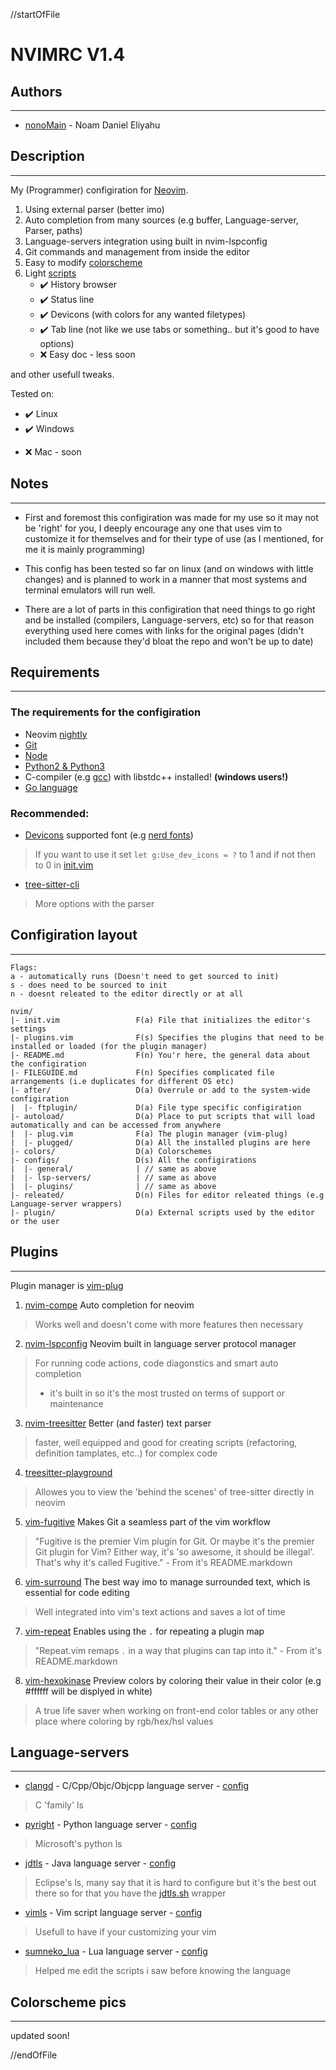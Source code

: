 //startOfFile

# NVIMRC V1.4

## Authors
--------------------------------------------------------------------------------

* [nonoMain](https://github.com/nonoMain) - Noam Daniel Eliyahu

## Description
--------------------------------------------------------------------------------

My (Programmer) configiration for [Neovim](https://github.com/neovim/neovim/).

1. Using external parser (better imo)
2. Auto completion from many sources (e.g buffer, Language-server, Parser, paths)
3. Language-servers integration using built in nvim-lspconfig
4. Git commands and management from inside the editor
5. Easy to modify [colorscheme](./colors/cplex.vim)
7. Light [scripts](./plugin)
	+ :heavy_check_mark: History browser
	+ :heavy_check_mark: Status line
	+ :heavy_check_mark: Devicons (with colors for any wanted filetypes)
	+ :heavy_check_mark: Tab line (not like we use tabs or something.. but it's good to have options)
	- :x: Easy doc - less soon

and other usefull tweaks.

Tested on:
+ :heavy_check_mark: Linux
+ :heavy_check_mark: Windows
- :x: Mac - soon

## Notes
--------------------------------------------------------------------------------

* First and foremost this configiration was made for my use so it may not be 'right' for you,
I deeply encourage any one that uses vim to customize it for themselves
and for their type of use (as I mentioned, for me it is mainly programming)

* This config has been tested so far on linux (and on windows with little changes)
and is planned to work in a manner that most systems and terminal emulators will
run well.

* There are a lot of parts in this configiration that need things to go right and be installed (compilers, Language-servers, etc)
so for that reason everything used here comes with links for the original pages
(didn't included them because they'd bloat the repo and won't be up to date)

## Requirements
--------------------------------------------------------------------------------

### The requirements for the configiration

* Neovim [nightly](https://github.com/neovim/neovim/releases/nightly/)
* [Git](https://git-scm.com/downloads/)
* [Node](https://nodejs.org/en/download/)
* [Python2 & Python3](https://www.python.org/)
* C-compiler (e.g [gcc](https://gcc.gnu.org/install/download.html)) with libstdc++ installed! **(windows users!)**
* [Go language](https://golang.org/dl/)

### Recommended:
* [Devicons](https://github.com/devicons/devicon) supported font (e.g [nerd fonts](https://www.nerdfonts.com/))
> If you want to use it set `let g:Use_dev_icons = ?` to 1 and if not then to 0 in [init.vim](./init.vim)
* [tree-sitter-cli](https://github.com/tree-sitter/tree-sitter/tree/master/cli/)
> More options with the parser

## Configiration layout
--------------------------------------------------------------------------------
```
Flags:
a - automatically runs (Doesn't need to get sourced to init)
s - does need to be sourced to init
n - doesnt releated to the editor directly or at all

nvim/
|- init.vim                 F(a) File that initializes the editor's settings
|- plugins.vim              F(s) Specifies the plugins that need to be installed or loaded (for the plugin manager)
|- README.md                F(n) You'r here, the general data about the configiration
|- FILEGUIDE.md             F(n) Specifies complicated file arrangements (i.e duplicates for different OS etc)
|- after/                   D(a) Overrule or add to the system-wide configiration
|  |- ftplugin/             D(a) File type specific configiration
|- autoload/                D(a) Place to put scripts that will load automatically and can be accessed from anywhere
|  |- plug.vim              F(a) The plugin manager (vim-plug)
|  |- plugged/              D(a) All the installed plugins are here
|- colors/                  D(a) Colorschemes
|- configs/                 D(s) All the configirations
|  |- general/              | // same as above
|  |- lsp-servers/          | // same as above
|  |- plugins/              | // same as above
|- releated/                D(n) Files for editor releated things (e.g Language-server wrappers)
|- plugin/                  D(a) External scripts used by the editor or the user
```

## Plugins
--------------------------------------------------------------------------------

Plugin manager is [vim-plug](https://github.com/junegunn/vim-plug)

1. [nvim-compe](https://github.com/hrsh7th/nvim-compe/)
Auto completion for neovim
> Works well and doesn't come with more features then necessary

2. [nvim-lspconfig](https://github.com/neovim/nvim-lspconfig/)
Neovim built in language server protocol manager
> For running code actions, code diagonstics and smart auto completion
> + it's built in so it's the most trusted on terms of support or maintenance

3. [nvim-treesitter](https://github.com/nvim-treesitter/nvim-treesitter/)
Better (and faster) text parser
> faster, well equipped and good for creating scripts (refactoring, definition tamplates, etc..) for complex code
4. [treesitter-playground](https://github.com/nvim-treesitter/playground/)
> Allowes you to view the 'behind the scenes' of tree-sitter directly in neovim

5. [vim-fugitive](https://github.com/tpope/vim-fugitive/)
Makes Git a seamless part of the vim workflow
> "Fugitive is the premier Vim plugin for Git. Or maybe it's the premier Git plugin for Vim? Either way, it's 'so awesome, it should be illegal'. That's why it's called Fugitive." - From it's README.markdown

6. [vim-surround](https://github.com/tpope/vim-surround/)
The best way imo to manage surrounded text, which is essential for code editing
> Well integrated into vim's text actions and saves a lot of time

7. [vim-repeat](https://github.com/tpope/vim-repeat/)
Enables using the `.` for repeating a plugin map
> "Repeat.vim remaps `.` in a way that plugins can tap into it." - From it's README.markdown

8. [vim-hexokinase](https://github.com/RRethy/vim-hexokinase/)
Preview colors by coloring their value in their color (e.g #ffffff will be displyed in white)
> A true life saver when working on front-end color tables or any other place where coloring by rgb/hex/hsl values

## Language-servers
--------------------------------------------------------------------------------

* [clangd](https://github.com/clangd/clangd) - C/Cpp/Objc/Objcpp language server - [config](./configs/lsp-servers/c_lsconfig.lua)
> C 'family' ls

* [pyright](https://github.com/microsoft/pyright) - Python language server - [config](./configs/lsp-servers/python_lsconfig.lua)
> Microsoft's python ls

* [jdtls](https://github.com/eclipse/eclipse.jdt.ls) - Java language server - [config](./configs/lsp-servers/java_lsconfig.lua)
> Eclipse's ls, many say that it is hard to configure but it's the best out there so for that you have the [jdtls.sh](./releated/jdtls.sh) wrapper

* [vimls](https://github.com/iamcco/vim-language-server) - Vim script language server - [config](./configs/lsp-servers/vim_lsconfig.lua)
> Usefull to have if your customizing your vim

* [sumneko_lua](https://github.com/sumneko/lua-language-server) - Lua language server - [config](./configs/lsp-servers/lua_lsconfig.lua)
> Helped me edit the scripts i saw before knowing the language

## Colorscheme pics
--------------------------------------------------------------------------------
updated soon!

//endOfFile
